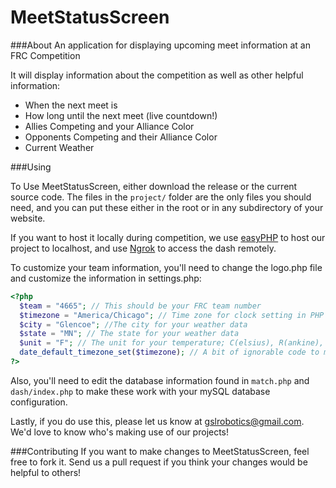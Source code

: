 MeetStatusScreen
================

###About
An application for displaying upcoming meet information at an FRC Competition

It will display information about the competition as well as other helpful information:

* When the next meet is
* How long until the next meet (live countdown!)
* Allies Competing and your Alliance Color
* Opponents Competing and their Alliance Color
* Current Weather

###Using

To Use MeetStatusScreen, either download the release or the current source code. The files in the ```project/``` folder are the only files you should need, and you can put these either in the root or in any subdirectory of your website.

If you want to host it locally during competition, we use [easyPHP](http://www.easyphp.org/) to host our project to localhost, and use [Ngrok](http://www.ngrok.com/) to access the dash remotely.

To customize your team information, you'll need to change the logo.php file and customize the information in settings.php:
```php
<?php
  $team = "4665"; // This should be your FRC team number
  $timezone = "America/Chicago"; // Time zone for clock setting in PHP
  $city = "Glencoe"; //The city for your weather data
  $state = "MN"; // The state for your weather data
  $unit = "F"; // The unit for your temperature; C(elsius), R(ankine), F(arenheit), or K(elvin)
  date_default_timezone_set($timezone); // A bit of ignorable code to make the above work
?>
```
Also, you'll need to edit the database information found in ```match.php``` and ```dash/index.php``` to make these work with your mySQL database configuration.

Lastly, if you do use this, please let us know at gslrobotics@gmail.com. We'd love to know who's making use of our projects!

###Contributing
If you want to make changes to MeetStatusScreen, feel free to fork it. Send us a pull request if you think your changes would be helpful to others!
